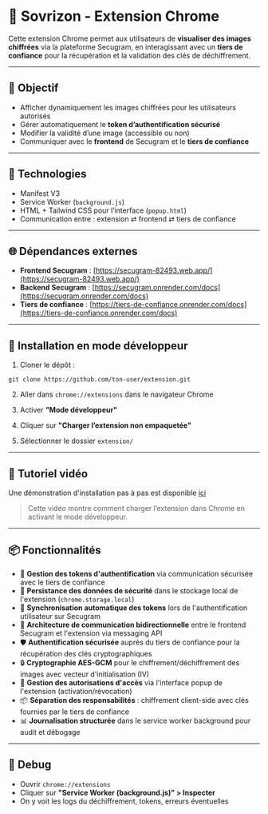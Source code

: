 # 🧩 Sovrizon - Extension Chrome

Cette extension Chrome permet aux utilisateurs de **visualiser des images chiffrées** via la plateforme Secugram, en interagissant avec un **tiers de confiance** pour la récupération et la validation des clés de déchiffrement.

---

## 🔐 Objectif

- Afficher dynamiquement les images chiffrées pour les utilisateurs autorisés
- Gérer automatiquement le **token d’authentification sécurisé**
- Modifier la validité d’une image (accessible ou non)
- Communiquer avec le **frontend** de Secugram et le **tiers de confiance**

---

## 🧱 Technologies

- Manifest V3
- Service Worker (`background.js`)
- HTML + Tailwind CSS pour l’interface (`popup.html`)
- Communication entre : extension ⇄ frontend ⇄ tiers de confiance

---

## 🌐 Dépendances externes

-  **Frontend Secugram** : [https://secugram-82493.web.app/](https://secugram-82493.web.app/)
-  **Backend Secugram** : [https://secugram.onrender.com/docs](https://secugram.onrender.com/docs)
- **Tiers de confiance** : [https://tiers-de-confiance.onrender.com/docs](https://tiers-de-confiance.onrender.com/docs)

---

## 🚀 Installation en mode développeur

1. Cloner le dépôt :

```
git clone https://github.com/ton-user/extension.git
```

2. Aller dans `chrome://extensions` dans le navigateur Chrome

3. Activer **"Mode développeur"**

4. Cliquer sur **"Charger l’extension non empaquetée"**

5. Sélectionner le dossier `extension/`

---



## 🎥 Tutoriel vidéo

Une démonstration d'installation pas à pas est disponible [ici](https://youtu.be/OJDMdyuysH4)

> Cette vidéo montre comment charger l’extension dans Chrome en activant le mode développeur.



---

## 📦 Fonctionnalités

- 🔐 **Gestion des tokens d'authentification** via communication sécurisée avec le tiers de confiance
- 💾 **Persistance des données de sécurité** dans le stockage local de l'extension (`chrome.storage.local`)
- 🔄 **Synchronisation automatique des tokens** lors de l'authentification utilisateur sur Secugram
- 🔗 **Architecture de communication bidirectionnelle** entre le frontend Secugram et l'extension via messaging API
- 🛡️ **Authentification sécurisée** auprès du tiers de confiance pour la récupération des clés cryptographiques
- 🔒 **Cryptographie AES-GCM** pour le chiffrement/déchiffrement des images avec vecteur d'initialisation (IV)
- 🚦 **Gestion des autorisations d'accès** via l'interface popup de l'extension (activation/révocation)
- 📦 **Séparation des responsabilités** : chiffrement client-side avec clés fournies par le tiers de confiance
- 📊 **Journalisation structurée** dans le service worker background pour audit et débogage
---

## 🧪 Debug

- Ouvrir `chrome://extensions`
- Cliquer sur **"Service Worker (background.js)" > Inspecter**
- On y voit les logs du déchiffrement, tokens, erreurs éventuelles
